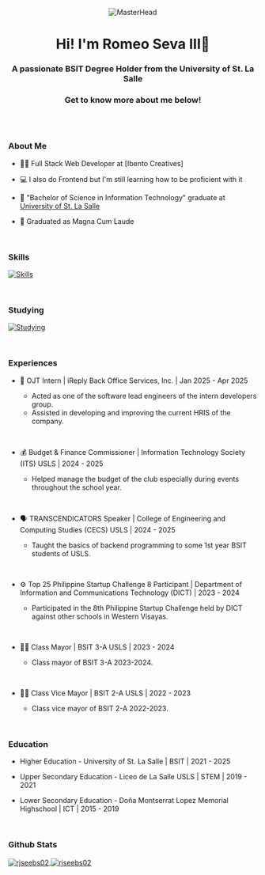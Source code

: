 <p align="center">
  <img src="https://i.gifer.com/bJk.gif" alt="MasterHead">
</p>

<h1 align="center">Hi! I'm Romeo Seva III👋</h1>
<h3 align="center">A passionate BSIT Degree Holder from the University of St. La Salle</h3>
<h3 align="center">Get to know more about me below!</h3>

<br><br>

<h3>About Me</h3>

- 👨‍💻 Full Stack Web Developer at [Ibento Creatives]

- 💻 I also do Frontend but I'm still learning how to be proficient with it
  
- 📝 "Bachelor of Science in Information Technology" graduate at [University of St. La Salle](https://www.usls.edu.ph/)

- 🥈 Graduated as Magna Cum Laude
<br>

### Skills
[![Skills](https://skillicons.dev/icons?i=androidstudio,cpp,css,dart,figma,flutter,html,java,js,mysql,php,sqlite)](https://skillicons.dev)

<br>

### Studying
[![Studying](https://skillicons.dev/icons?i=firebase,laravel)](https://skillicons.dev)

<br>

<h3>Experiences</h3>

- 💼 OJT Intern  |  iReply Back Office Services, Inc.  |  Jan 2025 - Apr 2025

    - Acted as one of the software lead engineers of the intern developers group.
    - Assisted in developing and improving the current HRIS of the company.
<br>

- 💰 Budget & Finance Commissioner  |  Information Technology Society (ITS) USLS  |  2024 - 2025

    - Helped manage the budget of the club especially during events throughout the school year.
<br>
 
- 🗣️ TRANSCENDICATORS Speaker  |  College of Engineering and Computing Studies (CECS) USLS  |  2024 - 2025

  - Taught the basics of backend programming to some 1st year BSIT students of USLS.
<br>
 
- ⚙️ Top 25 Philippine Startup Challenge 8 Participant  |  Department of Information and Communications Technology (DICT)  |  2023 - 2024

  - Participated in the 8th Philippine Startup Challenge held by DICT against other schools in Western Visayas.
<br>
 
- 👨‍💼 Class Mayor  |  BSIT 3-A USLS  |  2023 - 2024

  - Class mayor of BSIT 3-A 2023-2024.
<br>

- 👨‍💼 Class Vice Mayor  |  BSIT 2-A USLS  |  2022 - 2023

  - Class vice mayor of BSIT 2-A 2022-2023.
<br>

<h3>Education</h3>

- Higher Education - University of St. La Salle | BSIT | 2021 - 2025

- Upper Secondary Education - Liceo de La Salle USLS | STEM | 2019 - 2021

- Lower Secondary Education - Doña Montserrat Lopez Memorial Highschool | ICT | 2015 - 2019
<br>

<h3>Github Stats</h3>

<a href="https://github.com/rjseebs02/github-readme-stats">
  <img align="center" src="https://github-readme-stats.vercel.app/api?username=rjseebs02&theme=vue-dark&show_icons=true&locale=en" alt="rjseebs02" />
</a>
<a href="https://github.com/rjseebs02/rjseebs02.github.io">
  <img align="center" src="https://github-readme-streak-stats.herokuapp.com/?user=rjseebs02&theme=vue-dark" alt="rjseebs02" />
</a>

